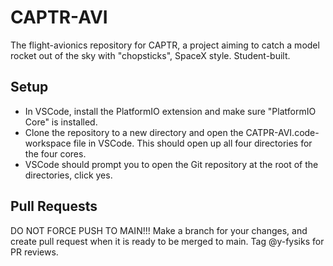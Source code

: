 # CAPTR-AVI
The flight-avionics repository for CAPTR, a project aiming to catch a model rocket out of the sky with "chopsticks", SpaceX style. Student-built.

## Setup
- In VSCode, install the PlatformIO extension and make sure "PlatformIO Core" is installed. 
- Clone the repository to a new directory and open the CATPR-AVI.code-workspace file in VSCode. This should open up all four directories for the four cores.
- VSCode should prompt you to open the Git repository at the root of the directories, click yes.

## Pull Requests
DO NOT FORCE PUSH TO MAIN!!! Make a branch for your changes, and create pull request when it is ready to be merged to main. 
Tag @y-fysiks for PR reviews.
